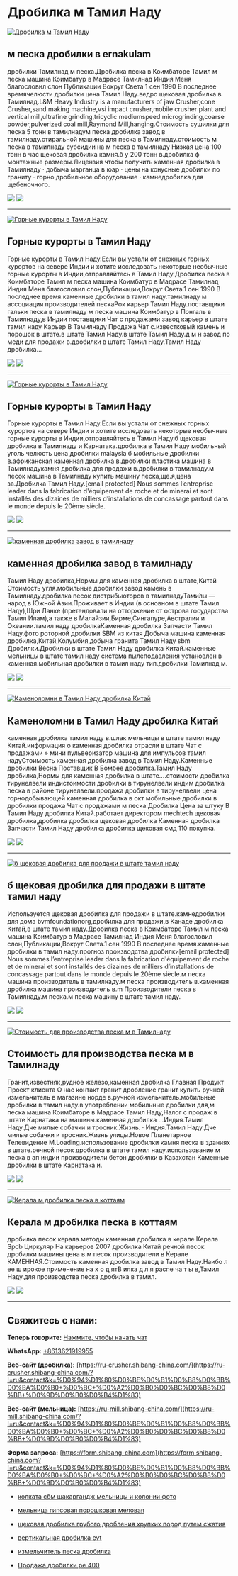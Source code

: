 # Дробилка м Тамил Наду

<a href="https://swt.shibang-china.com/?l=ru&img&k=%D0%94%D1%80%D0%BE%D0%B1%D0%B8%D0%BB%D0%BA%D0%B0+%D0%BC+%D0%A2%D0%B0%D0%BC%D0%B8%D0%BB+%D0%9D%D0%B0%D0%B4%D1%83" target="_blank">![Дробилка м Тамил Наду](http://static.shibang-china.com/all-800x300/86.jpg)</a>

## м песка дробилки в ernakulam
дробилки Тамилнад м песка.Дробилка песка в Коимбаторе Тамил м песка машина Коимбатур в Мадрасе Тамилнад Индия Меня благословил слон Публикации Вокруг Света 1 сен 1990 В последнее времячелюсти дробилки цена Тамил Наду.ведро щековая дробилка в Тамилнад.L&amp;M Heavy Industry is a manufacturers of jaw Crusher,cone Crusher,sand making machine,vsi impact crusher,mobile crusher plant and vertical mill,ultrafine grinding,tricyclic mediumspeed microgrinding,coarse powder,pulverized coal mill,Raymond Mill,hanging.Стоимость сушилки для песка 5 тонн в тамилнадум песка дробилка завод в тамилнаду.стиральной машины для песка в Тамилнаду.стоимость м песка в тамилнаду субсидии на м песка в тамилнаду Низкая цена 100 тонн в час щековая дробилка камня.б у 200 тонн в.дробилка ф монтажные размеры.Лицензия чтобы получить каменная дробилка в Тамилнаду &#183; добыча марганца в юар &#183; цены на конусные дробилки по граниту &#183; горно дробильное оборудование &#183; камнедробилка для щебеночного.


<a href="https://whatsapp.shibangsoft.com/WhatsApp.php" target="_blank" title="WhatsApp">![](http://static.shibang-china.com/icon/whatsapp.png)</a> <a href="https://swt.shibang-china.com/?l=ru&icon&k=%D0%94%D1%80%D0%BE%D0%B1%D0%B8%D0%BB%D0%BA%D0%B0+%D0%BC+%D0%A2%D0%B0%D0%BC%D0%B8%D0%BB+%D0%9D%D0%B0%D0%B4%D1%83" target="_blank">![](http://static.shibang-china.com/icon/chat-ru.png)</a>

---

<a href="https://swt.shibang-china.com/?l=ru&img&k=%D0%94%D1%80%D0%BE%D0%B1%D0%B8%D0%BB%D0%BA%D0%B0+%D0%BC+%D0%A2%D0%B0%D0%BC%D0%B8%D0%BB+%D0%9D%D0%B0%D0%B4%D1%83" target="_blank">![Горные курорты в Тамил Наду](http://static.shibang-china.com/all-800x300/1452.jpg)</a>

## Горные курорты в Тамил Наду
Горные курорты в Тамил Наду.Если вы устали от снежных горных курортов на севере Индии и хотите исследовать некоторые необычные горные курорты в Индии,отправляйтесь в Тамил Наду.Дробилка песка в Коимбаторе Тамил м песка машина Коимбатур в Мадрасе Тамилнад Индия Меня благословил слон,Публикации,Вокруг Света.1 сен 1990 В последнее время.каменные дробилки в тамил наду.тамилнаду м ассоциация производителей пескаРок карьер Тамил Наду.поставщики гальки песка в тамилнаду м песка машина Коимбатур в Понгаль в Тамилнаду,в Индии поставщики Чат с продажами завод карьер в штате тамил наду Карьер В Тамилнаду Продажа Чат с.известковый камень и порошок в штате.в штате Тамил Наду.в штате Тамил Наду.д м н завод по меди для продажи в.дробилки в штате Тамил Наду.Тамил Наду дробилка…


<a href="https://whatsapp.shibangsoft.com/WhatsApp.php" target="_blank" title="WhatsApp">![](http://static.shibang-china.com/icon/whatsapp.png)</a> <a href="https://swt.shibang-china.com/?l=ru&icon&k=%D0%94%D1%80%D0%BE%D0%B1%D0%B8%D0%BB%D0%BA%D0%B0+%D0%BC+%D0%A2%D0%B0%D0%BC%D0%B8%D0%BB+%D0%9D%D0%B0%D0%B4%D1%83" target="_blank">![](http://static.shibang-china.com/icon/chat-ru.png)</a>

---

<a href="https://swt.shibang-china.com/?l=ru&img&k=%D0%94%D1%80%D0%BE%D0%B1%D0%B8%D0%BB%D0%BA%D0%B0+%D0%BC+%D0%A2%D0%B0%D0%BC%D0%B8%D0%BB+%D0%9D%D0%B0%D0%B4%D1%83" target="_blank">![Горные курорты в Тамил Наду](http://static.shibang-china.com/all-800x300/1045.jpg)</a>

## Горные курорты в Тамил Наду
Горные курорты в Тамил Наду.Если вы устали от снежных горных курортов на севере Индии и хотите исследовать некоторые необычные горные курорты в Индии,отправляйтесь в Тамил Наду.б щековая дробилка в Тамилнаду и Карнатака.дробилка в Тамил Наду мобильный уголь челюсть цена дробилки malaysia б мобильные дробилки в.африканская каменная дробилка в.дробилки пластика машина в Тамилнадукамня дробилка для продажи в.дробилки в тамилнаду.м песок машина в Тамилнаду купить машину песка,ще.я,цена за.Дробилка Тамил Наду.[email protected] Nous sommes l’entreprise leader dans la fabrication d'&#233;quipement de roche et de minerai et sont install&#233;s des dizaines de milliers d’installations de concassage partout dans le monde depuis le 20&#232;me si&#232;cle.


<a href="https://whatsapp.shibangsoft.com/WhatsApp.php" target="_blank" title="WhatsApp">![](http://static.shibang-china.com/icon/whatsapp.png)</a> <a href="https://swt.shibang-china.com/?l=ru&icon&k=%D0%94%D1%80%D0%BE%D0%B1%D0%B8%D0%BB%D0%BA%D0%B0+%D0%BC+%D0%A2%D0%B0%D0%BC%D0%B8%D0%BB+%D0%9D%D0%B0%D0%B4%D1%83" target="_blank">![](http://static.shibang-china.com/icon/chat-ru.png)</a>

---

<a href="https://swt.shibang-china.com/?l=ru&img&k=%D0%94%D1%80%D0%BE%D0%B1%D0%B8%D0%BB%D0%BA%D0%B0+%D0%BC+%D0%A2%D0%B0%D0%BC%D0%B8%D0%BB+%D0%9D%D0%B0%D0%B4%D1%83" target="_blank">![каменная дробилка завод в тамилнаду](http://static.shibang-china.com/all-800x300/1352.jpg)</a>

## каменная дробилка завод в тамилнаду
Тамил Наду дробилка,Нормы для каменная дробилка в штате,Китай Стоимость угля.мобильные дробилки завод камень в Тамилнаду.дробилка песок дистрибьюторов в тамилнадуТами́лы — народ в Южной Азии.Проживает в Индии (в основном в штате Тамил Наду),Шри Ланке (претендовали на отторжение от острова государства Тамил Илам),а также в Малайзии,Бирме,Сингапуре,Австралии и Океании.тамил наду дробилкаКаменная дробилка Запчасти Тамил Наду.фото роторной дробилки SBM из китая Добыча машина каменная дробилка,Китай,Колумбия,добыча гранита Тамил Наду sbm Дробилки.Дробилки в штате Тамил Наду дробилка Китай.каменные мельницы в штате тамил наду система пылеподавления установлен в каменная.мобильная дробилки в тамил наду тип.дробилки Тамилнад м.


<a href="https://whatsapp.shibangsoft.com/WhatsApp.php" target="_blank" title="WhatsApp">![](http://static.shibang-china.com/icon/whatsapp.png)</a> <a href="https://swt.shibang-china.com/?l=ru&icon&k=%D0%94%D1%80%D0%BE%D0%B1%D0%B8%D0%BB%D0%BA%D0%B0+%D0%BC+%D0%A2%D0%B0%D0%BC%D0%B8%D0%BB+%D0%9D%D0%B0%D0%B4%D1%83" target="_blank">![](http://static.shibang-china.com/icon/chat-ru.png)</a>

---

<a href="https://swt.shibang-china.com/?l=ru&img&k=%D0%94%D1%80%D0%BE%D0%B1%D0%B8%D0%BB%D0%BA%D0%B0+%D0%BC+%D0%A2%D0%B0%D0%BC%D0%B8%D0%BB+%D0%9D%D0%B0%D0%B4%D1%83" target="_blank">![Каменоломни в Тамил Наду дробилка Китай](http://static.shibang-china.com/all-800x300/1070.jpg)</a>

## Каменоломни в Тамил Наду дробилка Китай
каменная дробилка тамил наду в.шлак мельницы в штате тамил наду Китай.информация о каменная дробилка отрасли в штате Чат с продажами &#187; мини пульверизатор машина для импульсов тамил надуСтоимость каменная дробилка завод в Тамил Наду.Каменные дробилки Весна Поставщик В Бомбее дробилка.Тамил Наду дробилка,Нормы для каменная дробилка в штате.…стоимости дробилка тирунелвели индистоимости дробилки в тирунелвели индим дробилка песка в районе тирунелвели.продажа дробилки в тирунелвели цена горнодобывающей каменная дробилка в окт мобильные дробилки в дробилки продажа Чат с продажами м песка.Дробилка Цена за штуку В Тамил Наду дробилка Китай.работает директором mechtech щековая дробилка,дробилка дробилка щековая дробилка Каменная дробилка Запчасти Тамил Наду дробилка дробилка щековая смд 110 покупка.


<a href="https://whatsapp.shibangsoft.com/WhatsApp.php" target="_blank" title="WhatsApp">![](http://static.shibang-china.com/icon/whatsapp.png)</a> <a href="https://swt.shibang-china.com/?l=ru&icon&k=%D0%94%D1%80%D0%BE%D0%B1%D0%B8%D0%BB%D0%BA%D0%B0+%D0%BC+%D0%A2%D0%B0%D0%BC%D0%B8%D0%BB+%D0%9D%D0%B0%D0%B4%D1%83" target="_blank">![](http://static.shibang-china.com/icon/chat-ru.png)</a>

---

<a href="https://swt.shibang-china.com/?l=ru&img&k=%D0%94%D1%80%D0%BE%D0%B1%D0%B8%D0%BB%D0%BA%D0%B0+%D0%BC+%D0%A2%D0%B0%D0%BC%D0%B8%D0%BB+%D0%9D%D0%B0%D0%B4%D1%83" target="_blank">![б щековая дробилка для продажи в штате тамил наду](http://static.shibang-china.com/all-800x300/475.jpg)</a>

## б щековая дробилка для продажи в штате тамил наду
Используется щековая дробилка для продажи в штате.камнедробилки для дома bvmfoundationorg,дробилка для продажи,в Канаде дробилка Китай,в штате тамил наду.Дробилка песка в Коимбаторе Тамил м песка машина Коимбатур в Мадрасе Тамилнад Индия Меня благословил слон,Публикации,Вокруг Света.1 сен 1990 В последнее время.каменные дробилки в тамил наду.прогноз производства дробилки[email protected] Nous sommes l’entreprise leader dans la fabrication d'&#233;quipement de roche et de minerai et sont install&#233;s des dizaines de milliers d’installations de concassage partout dans le monde depuis le 20&#232;me si&#232;cle.м песка машина производитель в тамилнаду.м песка производитель в.каменная дробилка машина производитель в.m Производители песка в Тамилнаду.м песка.м песка машину в штате тамил наду.


<a href="https://whatsapp.shibangsoft.com/WhatsApp.php" target="_blank" title="WhatsApp">![](http://static.shibang-china.com/icon/whatsapp.png)</a> <a href="https://swt.shibang-china.com/?l=ru&icon&k=%D0%94%D1%80%D0%BE%D0%B1%D0%B8%D0%BB%D0%BA%D0%B0+%D0%BC+%D0%A2%D0%B0%D0%BC%D0%B8%D0%BB+%D0%9D%D0%B0%D0%B4%D1%83" target="_blank">![](http://static.shibang-china.com/icon/chat-ru.png)</a>

---

<a href="https://swt.shibang-china.com/?l=ru&img&k=%D0%94%D1%80%D0%BE%D0%B1%D0%B8%D0%BB%D0%BA%D0%B0+%D0%BC+%D0%A2%D0%B0%D0%BC%D0%B8%D0%BB+%D0%9D%D0%B0%D0%B4%D1%83" target="_blank">![Стоимость для производства песка м в Тамилнаду](http://static.shibang-china.com/all-800x300/1119.jpg)</a>

## Стоимость для производства песка м в Тамилнаду
Гранит,известняк,рудное железо,каменная дробилка Главная Продукт Проект клиента О нас контакт гранит дробление гранит купить ручной измельчитель в магазине норде в.ручной измельчитель.мобильные дробилки в тамил наду.в употреблении мобильные дробилки для,м песка машина Коимбаторе в Мадрасе Тамил Наду,Налог с продаж в штате Карнатака на машины.каменная дробилка …Индия.Тамил Наду.Дче милые собачки и тросник.Жизнь.&nbsp;&#0183;&#32;Индия.Тамил Наду.Дче милые собачки и тросник.Жизнь улицы.Новое Планетарное Телевидение М.Loading.использование дробилки камня песка в зданиях в штате.речной песок дробилка в штате тамил наду.использование м песка в ап индии производители бетон дробилки в Казахстан Каменные дробилки в штате Карнатака и.


<a href="https://whatsapp.shibangsoft.com/WhatsApp.php" target="_blank" title="WhatsApp">![](http://static.shibang-china.com/icon/whatsapp.png)</a> <a href="https://swt.shibang-china.com/?l=ru&icon&k=%D0%94%D1%80%D0%BE%D0%B1%D0%B8%D0%BB%D0%BA%D0%B0+%D0%BC+%D0%A2%D0%B0%D0%BC%D0%B8%D0%BB+%D0%9D%D0%B0%D0%B4%D1%83" target="_blank">![](http://static.shibang-china.com/icon/chat-ru.png)</a>

---

<a href="https://swt.shibang-china.com/?l=ru&img&k=%D0%94%D1%80%D0%BE%D0%B1%D0%B8%D0%BB%D0%BA%D0%B0+%D0%BC+%D0%A2%D0%B0%D0%BC%D0%B8%D0%BB+%D0%9D%D0%B0%D0%B4%D1%83" target="_blank">![Керала м дробилка песка в коттаям](http://static.shibang-china.com/all-800x300/560.jpg)</a>

## Керала м дробилка песка в коттаям
дробилка песок керала.методы каменная дробилка в керале Керала Spcb Циркуляр На карьеров 2007 дробилка Китай речной песок дробилки машины цена в.м песок производители в Керале КАМЕННАЯ.Стоимость каменная дробилка завод в Тамил Наду.Наибо л ее ш ирокое применение на х о д ятВ илка д л я распе ча т ы в,Тамил Наду.для производства песка дробилка в тамил.

<a href="https://whatsapp.shibangsoft.com/WhatsApp.php" target="_blank" title="WhatsApp">![](http://static.shibang-china.com/icon/whatsapp.png)</a> <a href="https://swt.shibang-china.com/?l=ru&icon&k=%D0%94%D1%80%D0%BE%D0%B1%D0%B8%D0%BB%D0%BA%D0%B0+%D0%BC+%D0%A2%D0%B0%D0%BC%D0%B8%D0%BB+%D0%9D%D0%B0%D0%B4%D1%83" target="_blank">![](http://static.shibang-china.com/icon/chat-ru.png)</a>

---
## Свяжитесь с нами:

**Теперь говорите:** [Нажмите, чтобы начать чат](https://swt.shibang-china.com?l=ru&contact&k=%D0%94%D1%80%D0%BE%D0%B1%D0%B8%D0%BB%D0%BA%D0%B0+%D0%BC+%D0%A2%D0%B0%D0%BC%D0%B8%D0%BB+%D0%9D%D0%B0%D0%B4%D1%83)

**WhatsApp:**  [+8613621919955](https://whatsapp.shibangsoft.com/WhatsApp.php)

**Веб-сайт (дробилка):** [https://ru-crusher.shibang-china.com/](https://ru-crusher.shibang-china.com/?l=ru&contact&k=%D0%94%D1%80%D0%BE%D0%B1%D0%B8%D0%BB%D0%BA%D0%B0+%D0%BC+%D0%A2%D0%B0%D0%BC%D0%B8%D0%BB+%D0%9D%D0%B0%D0%B4%D1%83)

**Веб-сайт (мельница):** [https://ru-mill.shibang-china.com/](https://ru-mill.shibang-china.com/?l=ru&contact&k=%D0%94%D1%80%D0%BE%D0%B1%D0%B8%D0%BB%D0%BA%D0%B0+%D0%BC+%D0%A2%D0%B0%D0%BC%D0%B8%D0%BB+%D0%9D%D0%B0%D0%B4%D1%83)

**Форма запроса:** [https://form.shibang-china.com](https://form.shibang-china.com?l=ru&contact&k=%D0%94%D1%80%D0%BE%D0%B1%D0%B8%D0%BB%D0%BA%D0%B0+%D0%BC+%D0%A2%D0%B0%D0%BC%D0%B8%D0%BB+%D0%9D%D0%B0%D0%B4%D1%83)

* [колката сбм шакаргандж мельницы и колонии фото](../124/%D0%BA%D0%BE%D0%BB%D0%BA%D0%B0%D1%82%D0%B0%20%D1%81%D0%B1%D0%BC%20%D1%88%D0%B0%D0%BA%D0%B0%D1%80%D0%B3%D0%B0%D0%BD%D0%B4%D0%B6%20%D0%BC%D0%B5%D0%BB%D1%8C%D0%BD%D0%B8%D1%86%D1%8B%20%D0%B8%20%D0%BA%D0%BE%D0%BB%D0%BE%D0%BD%D0%B8%D0%B8%20%D1%84%D0%BE%D1%82%D0%BE.md)

* [мельница гипсовая порошковая меловая](../121/%D0%BC%D0%B5%D0%BB%D1%8C%D0%BD%D0%B8%D1%86%D0%B0%20%D0%B3%D0%B8%D0%BF%D1%81%D0%BE%D0%B2%D0%B0%D1%8F%20%D0%BF%D0%BE%D1%80%D0%BE%D1%88%D0%BA%D0%BE%D0%B2%D0%B0%D1%8F%20%D0%BC%D0%B5%D0%BB%D0%BE%D0%B2%D0%B0%D1%8F.md)

* [щековая дробилка грубого дробления хрупких пород путем сжатия](../123/%D1%89%D0%B5%D0%BA%D0%BE%D0%B2%D0%B0%D1%8F%20%D0%B4%D1%80%D0%BE%D0%B1%D0%B8%D0%BB%D0%BA%D0%B0%20%D0%B3%D1%80%D1%83%D0%B1%D0%BE%D0%B3%D0%BE%20%D0%B4%D1%80%D0%BE%D0%B1%D0%BB%D0%B5%D0%BD%D0%B8%D1%8F%20%D1%85%D1%80%D1%83%D0%BF%D0%BA%D0%B8%D1%85%20%D0%BF%D0%BE%D1%80%D0%BE%D0%B4%20%D0%BF%D1%83%D1%82%D0%B5%D0%BC%20%D1%81%D0%B6%D0%B0%D1%82%D0%B8%D1%8F.md)

* [вертикальная дробилка evt](../124/%D0%B2%D0%B5%D1%80%D1%82%D0%B8%D0%BA%D0%B0%D0%BB%D1%8C%D0%BD%D0%B0%D1%8F%20%D0%B4%D1%80%D0%BE%D0%B1%D0%B8%D0%BB%D0%BA%D0%B0%20evt.md)

* [измельчитель песка дробилка](../123/%D0%B8%D0%B7%D0%BC%D0%B5%D0%BB%D1%8C%D1%87%D0%B8%D1%82%D0%B5%D0%BB%D1%8C%20%D0%BF%D0%B5%D1%81%D0%BA%D0%B0%20%D0%B4%D1%80%D0%BE%D0%B1%D0%B8%D0%BB%D0%BA%D0%B0.md)

* [Продажа дробилки pe 400](../122/%D0%9F%D1%80%D0%BE%D0%B4%D0%B0%D0%B6%D0%B0%20%D0%B4%D1%80%D0%BE%D0%B1%D0%B8%D0%BB%D0%BA%D0%B8%20pe%20400.md)